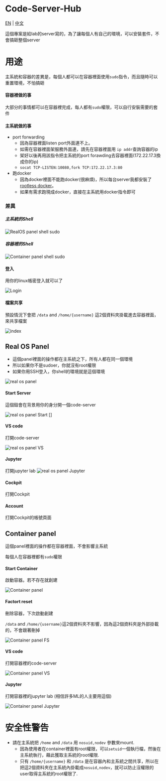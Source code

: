 # Code-Server-Hub

[EN](https://github.com/HuJK/Code-Server-Hub/blob/master/util/sites/README.md) | [中文](https://github.com/HuJK/Code-Server-Hub/blob/master/util/sites/README_zh.md)

這個專案是給lab的server寫的，為了讓每個人有自己的環境，可以安裝套件，不會搞砸整個server

# 用途

主系統和容器的差異是，每個人都可以在容器裡面使用```sudo```指令，而且隨時可以重置環境，不怕搞砸

#### 容器裡做的事
大部分的事情都可以在容器裡完成，每人都有```sudo```權限，可以自行安裝需要的套件

#### 主系統做的事
* port forwarding
    * 因為容器裡面listen port外面連不上。
    * 如需在容器裡面架服務外面連，請先在容器裡面用 ```ip addr```查詢容器的ip
    * 架好以後再用該指令把主系統的port forawding去容器裡面(172.22.17.3換成你的ip)
    * ```socat TCP-LISTEN:10080,fork TCP:172.22.17.3:80```
* 跑docker
    * 因為docker裡面不能跑docker(很麻煩)，所以每台server我都安裝了 [rootless docker](https://github.com/HuJK/rootless_docker)。
    * 如果有需求跑現成docker，直接在主系統用docker指令即可

### 差異

##### 主系統的Shell

![RealOS panel shell sudo](https://github.com/HuJK/Code-Server-Hub/blob/master/util/sites/Screenshot%202021-01-23%20221705.png?raw=true)

##### 容器裡的Shell
![Container panel shell sudo](https://github.com/HuJK/Code-Server-Hub/blob/master/util/sites/Screenshot%202021-01-23%20221714.png?raw=true)


#### 登入

用你的linux帳密登入就可以了

![Login](https://raw.githubusercontent.com/HuJK/Code-Server-Hub/master/util/sites/Screenshot%202021-01-23%20210930.png)

#### 檔案共享

預設情況下會把 ```/data``` and ```/home/{username}``` 這2個資料夾掛載進去容器裡面，來共享檔案

![index](https://raw.githubusercontent.com/HuJK/Code-Server-Hub/master/util/sites/Screenshot%202021-01-23%20210843.png)

## Real OS Panel

* 這個panel裡面的操作都在主系統之下，所有人都在同一個環境
* 所以如果你不是sudoer，你就沒有root權限
* 如果你用SSH登入，你shell的環境就是這個環境

![real os panel](https://github.com/HuJK/Code-Server-Hub/blob/master/util/sites/Screenshot%202021-01-23%20211028.png?raw=true)

#### Start Server
這個鈕會在背景用你的身分開一個code-server

![real os panel Start](https://github.com/HuJK/Code-Server-Hub/blob/master/util/sites/Screenshot%202021-01-23%20211245.png?raw=true)
[]
#### VS code
打開code-server

![real os panel VS](https://github.com/HuJK/Code-Server-Hub/blob/master/util/sites/Screenshot%202021-01-23%20220836.png?raw=true)

#### Jupyter
打開jupyter lab
![real os panel Jupyter](https://github.com/HuJK/Code-Server-Hub/blob/master/util/sites/Screenshot%202021-01-23%20221004.png?raw=true)

#### Cockpit
打開Cockpit

#### Account
打開Cockpit的帳號頁面

## Container panel
這個panel裡面的操作都在容器裡面，不會影響主系統

每個人在容器裡都有```sudo```權限

#### Start Container
啟動容器。若不存在就創建

![Container panel](https://github.com/HuJK/Code-Server-Hub/blob/master/util/sites/Screenshot%202021-01-23%20213516.png?raw=true)

#### Factort reset
刪除容器，下次啟動創建

```/data``` and ```/home/{username}```這2個資料夾不影響，因為這2個資料夾是外部掛載的，不會跟著刪掉

![Container panel FS](https://github.com/HuJK/Code-Server-Hub/blob/master/util/sites/Screenshot%202021-01-23%20213839.png?raw=true)

#### VS code
打開容器裡的code-server

![Container panel VS](https://github.com/HuJK/Code-Server-Hub/blob/master/util/sites/Screenshot%202021-01-23%20221123.png?raw=true)

#### Jupyter
打開容器裡的jupyter lab (相信許多ML的人主要用這個)

![Container panel Jupyter](https://github.com/HuJK/Code-Server-Hub/blob/master/util/sites/Screenshot%202021-01-23%20221258.png?raw=true)

# 安全性警告
* 請在主系統把 ```/home``` and ```/data``` 用 ```nosuid,nodev``` 參數來mount. 
    * 因為使用者在container裡面有root權限，可以```setuid```一個執行檔，然後在主系統執行，藉此獲取主系統的root權限. 
    * 只有 ```/home/{username}``` 和 ```/data``` 是在容器內和主系統之間共享，所以在把這2個資料夾在主系統內掛載成```nosuid,nodev```，就可以防止沒權限的user取得主系統的root權限了.
